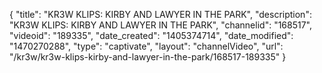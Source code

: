 {
    "title": "KR3W KLIPS: KIRBY AND LAWYER IN THE PARK",
    "description": "KR3W KLIPS: KIRBY AND LAWYER IN THE PARK",
    "channelid": "168517",
    "videoid": "189335",
    "date_created": "1405374714",
    "date_modified": "1470270288",
    "type": "captivate",
    "layout": "channelVideo",
    "url": "\/kr3w\/kr3w-klips-kirby-and-lawyer-in-the-park\/168517-189335"
}